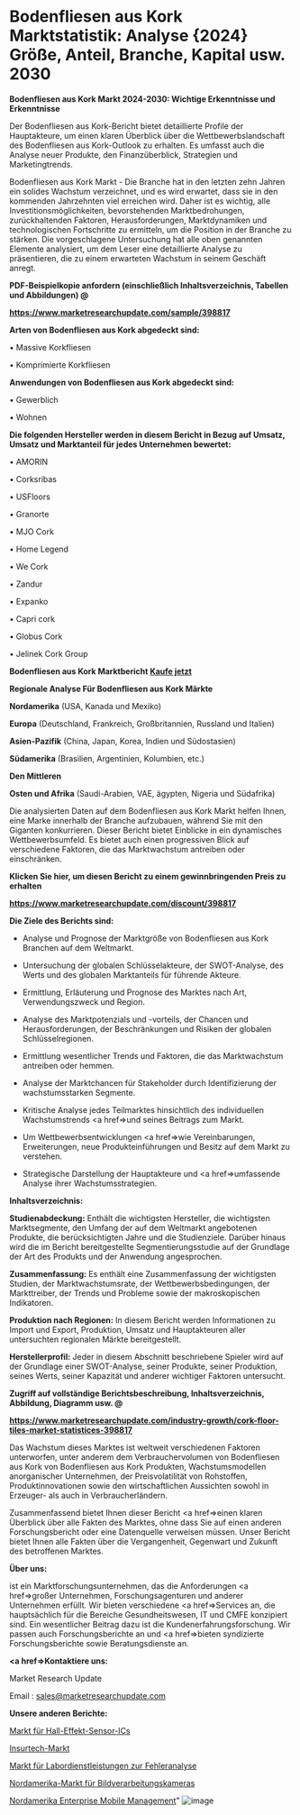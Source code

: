# Bodenfliesen aus Kork Marktstatistik: Analyse {2024} Größe, Anteil, Branche, Kapital usw. 2030

<strong>Bodenfliesen aus Kork Markt 2024-2030: Wichtige Erkenntnisse und Erkenntnisse</strong>

Der Bodenfliesen aus Kork-Bericht bietet detaillierte Profile der Hauptakteure, um einen klaren Überblick über die Wettbewerbslandschaft des Bodenfliesen aus Kork-Outlook zu erhalten. Es umfasst auch die Analyse neuer Produkte, den Finanzüberblick, Strategien und Marketingtrends.

Bodenfliesen aus Kork Markt - Die Branche hat in den letzten zehn Jahren ein solides Wachstum verzeichnet, und es wird erwartet, dass sie in den kommenden Jahrzehnten viel erreichen wird. Daher ist es wichtig, alle Investitionsmöglichkeiten, bevorstehenden Marktbedrohungen, zurückhaltenden Faktoren, Herausforderungen, Marktdynamiken und technologischen Fortschritte zu ermitteln, um die Position in der Branche zu stärken. Die vorgeschlagene Untersuchung hat alle oben genannten Elemente analysiert, um dem Leser eine detaillierte Analyse zu präsentieren, die zu einem erwarteten Wachstum in seinem Geschäft anregt.



<strong><b>PDF-Beispielkopie anfordern (einschließlich Inhaltsverzeichnis, Tabellen und Abbildungen) @ </b></strong>

<strong><a href=https://www.marketresearchupdate.com/sample/398817>

<strong>https://www.marketresearchupdate.com/sample/398817</u></a></strong></strong>



<strong>Arten von Bodenfliesen aus Kork abgedeckt sind:</strong>

• Massive Korkfliesen

• Komprimierte Korkfliesen



<strong>Anwendungen von Bodenfliesen aus Kork abgedeckt sind:</strong>

• Gewerblich

• Wohnen



<strong>Die folgenden Hersteller werden in diesem Bericht in Bezug auf Umsatz, Umsatz und Marktanteil für jedes Unternehmen bewertet:</strong>

• AMORIN

• Corksribas

• USFloors

• Granorte

• MJO Cork

• Home Legend

• We Cork

• Zandur

• Expanko

• Capri cork

• Globus Cork

• Jelinek Cork Group



<strong>Bodenfliesen aus Kork Marktbericht <a href=https://www.marketresearchupdate.com/buynow/398817>Kaufe jetzt</a></strong>



<strong>Regionale Analyse Für Bodenfliesen aus Kork Märkte</strong>



<strong>Nordamerika</strong> (USA, Kanada und Mexiko)



<strong>Europa</strong> (Deutschland, Frankreich, Großbritannien, Russland und Italien)



<strong>Asien-Pazifik</strong> (China, Japan, Korea, Indien und Südostasien)



<strong>Südamerika</strong> (Brasilien, Argentinien, Kolumbien, etc.)



<strong>Den Mittleren</strong> 

<strong>Osten und Afrika</strong> (Saudi-Arabien, VAE, ägypten, Nigeria und Südafrika)

Die analysierten Daten auf dem Bodenfliesen aus Kork Markt helfen Ihnen, eine Marke innerhalb der Branche aufzubauen, während Sie mit den Giganten konkurrieren. Dieser Bericht bietet Einblicke in ein dynamisches Wettbewerbsumfeld. Es bietet auch einen progressiven Blick auf verschiedene Faktoren, die das Marktwachstum antreiben oder einschränken.



<strong>Klicken Sie hier, um diesen Bericht zu einem gewinnbringenden Preis zu erhalten
</strong>

<strong><a href=https://www.marketresearchupdate.com/discount/398817>https://www.marketresearchupdate.com/discount/398817</b></u></strong></a>



<strong>Die Ziele des Berichts sind:</strong>

- Analyse und Prognose der Marktgröße von Bodenfliesen aus Kork Branchen auf dem Weltmarkt.

- Untersuchung der globalen Schlüsselakteure, der SWOT-Analyse, des Werts und des globalen Marktanteils für führende Akteure.

- Ermittlung, Erläuterung und Prognose des Marktes nach Art, Verwendungszweck und Region.

- Analyse des Marktpotenzials und -vorteils, der Chancen und Herausforderungen, der Beschränkungen und Risiken der globalen Schlüsselregionen.

- Ermittlung wesentlicher Trends und Faktoren, die das Marktwachstum antreiben oder hemmen.

- Analyse der Marktchancen für Stakeholder durch Identifizierung der wachstumsstarken Segmente.

- Kritische Analyse jedes Teilmarktes hinsichtlich des individuellen Wachstumstrends <a href=>und</a> seines Beitrags zum Markt.

- Um Wettbewerbsentwicklungen <a href=>wie</a> Vereinbarungen, Erweiterungen, neue Produkteinführungen und Besitz auf dem Markt zu verstehen.

- Strategische Darstellung der Hauptakteure und <a href=>umfas</a>sende Analyse ihrer Wachstumsstrategien.



<strong>Inhaltsverzeichnis:</strong>



<strong>Studienabdeckung:</strong> Enthält die wichtigsten Hersteller, die wichtigsten Marktsegmente, den Umfang der auf dem Weltmarkt angebotenen Produkte, die berücksichtigten Jahre und die Studienziele. Darüber hinaus wird die im Bericht bereitgestellte Segmentierungsstudie auf der Grundlage der Art des Produkts und der Anwendung angesprochen.



<strong>Zusammenfassung:</strong> Es enthält eine Zusammenfassung der wichtigsten Studien, der Marktwachstumsrate, der Wettbewerbsbedingungen, der Markttreiber, der Trends und Probleme sowie der makroskopischen Indikatoren.



<strong>Produktion nach Regionen:</strong> In diesem Bericht werden Informationen zu Import und Export, Produktion, Umsatz und Hauptakteuren aller untersuchten regionalen Märkte bereitgestellt.



<strong>Herstellerprofil:</strong> Jeder in diesem Abschnitt beschriebene Spieler wird auf der Grundlage einer SWOT-Analyse, seiner Produkte, seiner Produktion, seines Werts, seiner Kapazität und anderer wichtiger Faktoren untersucht.



<strong><b>Zugriff auf vollständige Berichtsbeschreibung, Inhaltsverzeichnis, Abbildung, Diagramm usw. @ </b></strong>

<strong><a href=https://www.marketresearchupdate.com/industry-growth/cork-floor-tiles-market-statistices-398817>https://www.marketresearchupdate.com/industry-growth/cork-floor-tiles-market-statistices-398817</a></strong>

Das Wachstum dieses Marktes ist weltweit verschiedenen Faktoren unterworfen, unter anderem dem Verbrauchervolumen von Bodenfliesen aus Kork von Bodenfliesen aus Kork Produkten, Wachstumsmodellen anorganischer Unternehmen, der Preisvolatilität von Rohstoffen, Produktinnovationen sowie den wirtschaftlichen Aussichten sowohl in Erzeuger- als auch in Verbraucherländern.

Zusammenfassend bietet Ihnen dieser Bericht <a href=>einen</a> klaren Überblick über alle Fakten des Marktes, ohne dass Sie auf einen anderen Forschungsbericht oder eine Datenquelle verweisen müssen. Unser Bericht bietet Ihnen alle Fakten über die Vergangenheit, Gegenwart und Zukunft des betroffenen Marktes.



<strong>Über uns:</strong>

 ist ein Marktforschungsunternehmen, das die Anforderungen <a href=>großer</a> Unternehmen, Forschungsagenturen und anderer Unternehmen erfüllt. Wir bieten verschiedene <a href=>Services</a> an, die hauptsächlich für die Bereiche Gesundheitswesen, IT und CMFE konzipiert sind. Ein wesentlicher Beitrag dazu ist die Kundenerfahrungsforschung. Wir passen auch Forschungsberichte an und <a href=>bieten</a> syndizierte Forschungsberichte sowie Beratungsdienste an.



<strong><a href=>Kontaktiere uns:</a></strong>

Market Research Update

Email : sales@marketresearchupdate.com



<strong>Unsere anderen Berichte:</strong>

<a href=https://www.linkedin.com/pulse/hall-effect-sensing-ics-market-opportunities>Markt für Hall-Effekt-Sensor-ICs</a>

<a href=https://www.linkedin.com/pulse/insurtech-market-witness-huge-growth-2027-size>Insurtech-Markt</a>

<a href=https://www.linkedin.com/pulse/failure-analysis-laboratory-services-market>Markt für Labordienstleistungen zur Fehleranalyse</a>

<a href=https://www.linkedin.com/pulse/north-america-machine-vision-cameras-market>Nordamerika-Markt für Bildverarbeitungskameras</a>

<a href=https://www.linkedin.com/pulse/north-america-enterprise-mobile-management>Nordamerika Enterprise Mobile Management</a>"
![image](https://github.com/RushikeshRI/news24analysis/assets/164026548/f155ad5e-a17a-4e41-bbe0-3a43d23b2336)
